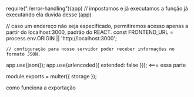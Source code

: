 require("./error-handling")(app) // impostamos e já executamos a função já executando ela
duvida desse (app)

// caso um endereço não seja especificado, permitiremos acesso apenas a partir do localhost:3000, padrão do REACT.
const FRONTEND_URL = process.env.ORIGIN || 'http://localhost:3000';

    // configuração para nosso servidor poder receber informações no formato JSON.

app.use(json());
app.use(urlencoded({ extended: false })); <=== essa parte

module.exports = multer({ storage });

como funciona a exportação

